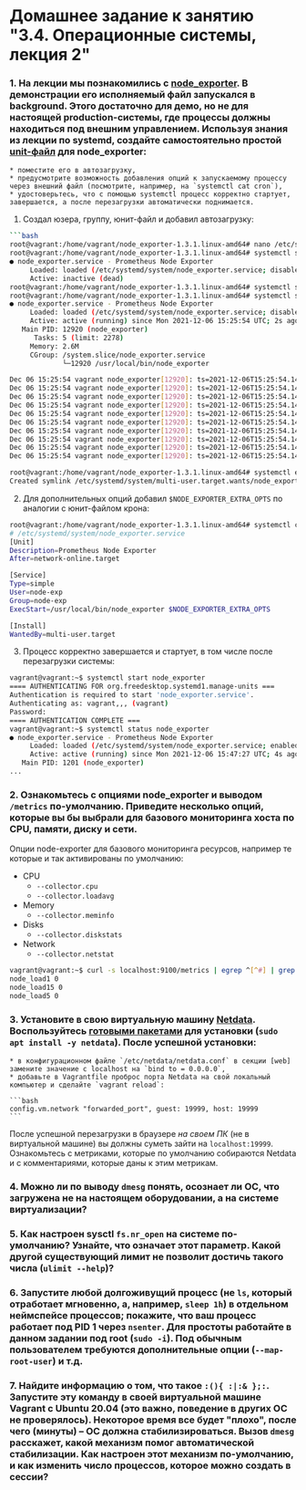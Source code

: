 # Домашнее задание к занятию "3.4. Операционные системы, лекция 2"

### 1. На лекции мы познакомились с [node_exporter](https://github.com/prometheus/node_exporter/releases). В демонстрации его исполняемый файл запускался в background. Этого достаточно для демо, но не для настоящей production-системы, где процессы должны находиться под внешним управлением. Используя знания из лекции по systemd, создайте самостоятельно простой [unit-файл](https://www.freedesktop.org/software/systemd/man/systemd.service.html) для node_exporter:

    * поместите его в автозагрузку,
    * предусмотрите возможность добавления опций к запускаемому процессу через внешний файл (посмотрите, например, на `systemctl cat cron`),
    * удостоверьтесь, что с помощью systemctl процесс корректно стартует, завершается, а после перезагрузки автоматически поднимается.

1. Создал юзера, группу, юнит-файл и добавил автозагрузку:
```bash
```bash
root@vagrant:/home/vagrant/node_exporter-1.3.1.linux-amd64# nano /etc/systemd/system/node_exporter.service
root@vagrant:/home/vagrant/node_exporter-1.3.1.linux-amd64# systemctl status node_exporter
● node_exporter.service - Prometheus Node Exporter
     Loaded: loaded (/etc/systemd/system/node_exporter.service; disabled; vendor preset: enabled)
     Active: inactive (dead)
root@vagrant:/home/vagrant/node_exporter-1.3.1.linux-amd64# systemctl start  node_exporter
root@vagrant:/home/vagrant/node_exporter-1.3.1.linux-amd64# systemctl status node_exporter
● node_exporter.service - Prometheus Node Exporter
     Loaded: loaded (/etc/systemd/system/node_exporter.service; disabled; vendor preset: enabled)
     Active: active (running) since Mon 2021-12-06 15:25:54 UTC; 2s ago
   Main PID: 12920 (node_exporter)
      Tasks: 5 (limit: 2278)
     Memory: 2.6M
     CGroup: /system.slice/node_exporter.service
             └─12920 /usr/local/bin/node_exporter

Dec 06 15:25:54 vagrant node_exporter[12920]: ts=2021-12-06T15:25:54.145Z caller=node_exporter.go:115 level=info collector=thermal_zone
Dec 06 15:25:54 vagrant node_exporter[12920]: ts=2021-12-06T15:25:54.145Z caller=node_exporter.go:115 level=info collector=time
Dec 06 15:25:54 vagrant node_exporter[12920]: ts=2021-12-06T15:25:54.145Z caller=node_exporter.go:115 level=info collector=timex
Dec 06 15:25:54 vagrant node_exporter[12920]: ts=2021-12-06T15:25:54.145Z caller=node_exporter.go:115 level=info collector=udp_queues
Dec 06 15:25:54 vagrant node_exporter[12920]: ts=2021-12-06T15:25:54.145Z caller=node_exporter.go:115 level=info collector=uname
Dec 06 15:25:54 vagrant node_exporter[12920]: ts=2021-12-06T15:25:54.145Z caller=node_exporter.go:115 level=info collector=vmstat
Dec 06 15:25:54 vagrant node_exporter[12920]: ts=2021-12-06T15:25:54.145Z caller=node_exporter.go:115 level=info collector=xfs
Dec 06 15:25:54 vagrant node_exporter[12920]: ts=2021-12-06T15:25:54.145Z caller=node_exporter.go:115 level=info collector=zfs
Dec 06 15:25:54 vagrant node_exporter[12920]: ts=2021-12-06T15:25:54.146Z caller=node_exporter.go:199 level=info msg="Listening on" address=:9100
Dec 06 15:25:54 vagrant node_exporter[12920]: ts=2021-12-06T15:25:54.146Z caller=tls_config.go:195 level=info msg="TLS is disabled." http2=false

root@vagrant:/home/vagrant/node_exporter-1.3.1.linux-amd64# systemctl enable  node_exporter
Created symlink /etc/systemd/system/multi-user.target.wants/node_exporter.service → /etc/systemd/system/node_exporter.service.
```

2. Для дополнительных опций добавил `$NODE_EXPORTER_EXTRA_OPTS` по аналогии с юнит-файлом крона:
```bash
root@vagrant:/home/vagrant/node_exporter-1.3.1.linux-amd64# systemctl cat node_exporter
# /etc/systemd/system/node_exporter.service
[Unit]
Description=Prometheus Node Exporter
After=network-online.target

[Service]
Type=simple
User=node-exp
Group=node-exp
ExecStart=/usr/local/bin/node_exporter $NODE_EXPORTER_EXTRA_OPTS

[Install]
WantedBy=multi-user.target
```
3. Процесс корректно завершается и стартует, в том числе после перезагрузки системы:
```bash
vagrant@vagrant:~$ systemctl start node_exporter
==== AUTHENTICATING FOR org.freedesktop.systemd1.manage-units ===
Authentication is required to start 'node_exporter.service'.
Authenticating as: vagrant,,, (vagrant)
Password:
==== AUTHENTICATION COMPLETE ===
vagrant@vagrant:~$ systemctl status node_exporter
● node_exporter.service - Prometheus Node Exporter
     Loaded: loaded (/etc/systemd/system/node_exporter.service; enabled; vendor preset: enabled)
     Active: active (running) since Mon 2021-12-06 15:47:27 UTC; 4s ago
   Main PID: 1201 (node_exporter)
...
```


### 2. Ознакомьтесь с опциями node_exporter и выводом `/metrics` по-умолчанию. Приведите несколько опций, которые вы бы выбрали для базового мониторинга хоста по CPU, памяти, диску и сети.

Опции node-exporter для базового мониторинга ресурсов, например те которые и так активированы по умолчанию:
- CPU
    - `--collector.cpu`
    - `--collector.loadavg`
- Memory    
    - `--collector.meminfo`
- Disks    
    - `--collector.diskstats`
- Network
    - `--collector.netstat`
    
```bash
vagrant@vagrant:~$ curl -s localhost:9100/metrics | egrep ^[^#] | grep  node_load
node_load1 0
node_load15 0
node_load5 0
```


### 3. Установите в свою виртуальную машину [Netdata](https://github.com/netdata/netdata). Воспользуйтесь [готовыми пакетами](https://packagecloud.io/netdata/netdata/install) для установки (`sudo apt install -y netdata`). После успешной установки:
    * в конфигурационном файле `/etc/netdata/netdata.conf` в секции [web] замените значение с localhost на `bind to = 0.0.0.0`,
    * добавьте в Vagrantfile проброс порта Netdata на свой локальный компьютер и сделайте `vagrant reload`:

    ```bash
    config.vm.network "forwarded_port", guest: 19999, host: 19999
    ```

   После успешной перезагрузки в браузере *на своем ПК* (не в виртуальной машине) вы должны суметь зайти на `localhost:19999`. Ознакомьтесь с метриками, которые по умолчанию собираются Netdata и с комментариями, которые даны к этим метрикам.

### 4. Можно ли по выводу `dmesg` понять, осознает ли ОС, что загружена не на настоящем оборудовании, а на системе виртуализации?

### 5. Как настроен sysctl `fs.nr_open` на системе по-умолчанию? Узнайте, что означает этот параметр. Какой другой существующий лимит не позволит достичь такого числа (`ulimit --help`)?

### 6. Запустите любой долгоживущий процесс (не `ls`, который отработает мгновенно, а, например, `sleep 1h`) в отдельном неймспейсе процессов; покажите, что ваш процесс работает под PID 1 через `nsenter`. Для простоты работайте в данном задании под root (`sudo -i`). Под обычным пользователем требуются дополнительные опции (`--map-root-user`) и т.д.

### 7. Найдите информацию о том, что такое `:(){ :|:& };:`. Запустите эту команду в своей виртуальной машине Vagrant с Ubuntu 20.04 (**это важно, поведение в других ОС не проверялось**). Некоторое время все будет "плохо", после чего (минуты) – ОС должна стабилизироваться. Вызов `dmesg` расскажет, какой механизм помог автоматической стабилизации. Как настроен этот механизм по-умолчанию, и как изменить число процессов, которое можно создать в сессии?
